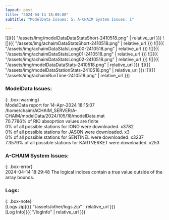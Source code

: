```yaml
---
layout: post
title: "2024-04-14 18:00:00"
subtitle: "ModelData Issues: 5; A-CHAIM System Issues: 1"

---
```


![]({{ "/assets/img/modelDataDataStatsShort-2410518.png" | relative_url }})
![]({{ "/assets/img/achaimDataStatsShort-2410518.png" | relative_url }})
![]({{ "/assets/img/achaimDataStatsLong00-2410518.png" | relative_url }})
![]({{ "/assets/img/achaimDataStatsLong01-2410518.png" | relative_url }})
![]({{ "/assets/img/achaimDataStatsLong02-2410518.png" | relative_url }})
![]({{ "/assets/img/modelDataDataStats-2410518.png" | relative_url }})
![]({{ "/assets/img/modelDataStationStats-2410518.png" | relative_url }})
![]({{ "/assets/img/achaimRunTime-2410518.png" | relative_url }})


### ModelData Issues:  
  
{: .box-warning}  
 ModelData report for 14-Apr-2024 18:15:07   
 /home/chaim/ACHAIM_SERVER/A-CHAIM/modelData/2024/105/18/modelData.mat   
 70.7786% of RIO absoprtion values are finite   
 0% of all possible stations for IONO were downloaded. x3782   
 0% of all possible stations for JASON were downloaded. x3   
 0% of all possible stations for SENTINEL were downloaded. x3237   
 7.3579% of all possible stations for KARTVERKET were downloaded. x253   
  
### A-CHAIM System Issues:  
  
{: .box-error}  
2024-04-14 18:29:48 The logical indices contain a true value outside of the array bounds.  

### Logs:  
  
{: .box-note}  
[Logs.zip]({{ "/assets/other/logs.zip" | relative_url }})  
[Log Info]({{ "/logInfo" | relative_url }})  
